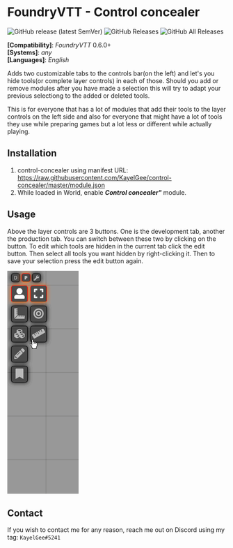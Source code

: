 # FoundryVTT - Control concealer
![GitHub release (latest SemVer)](https://img.shields.io/github/v/release/KayelGee/control-concealer?style=for-the-badge) 
![GitHub Releases](https://img.shields.io/github/downloads/KayelGee/control-concealer/latest/total?style=for-the-badge) 
![GitHub All Releases](https://img.shields.io/github/downloads/KayelGee/control-concealer/total?style=for-the-badge&label=Downloads+total)  

**[Compatibility]**: *FoundryVTT* 0.6.0+  
**[Systems]**: *any*  
**[Languages]**: *English*  

Adds two customizable tabs to the controls bar(on the left) and let's you hide tools(or complete layer controls) in each of those.
Should you add or remove modules after you have made a selection this will try to adapt your previous selectiong to the added or deleted tools.

This is for everyone that has a lot of modules that add their tools to the layer controls on the left side and also for everyone that
might have a lot of tools they use while preparing games but a lot less or different while actually playing.

## Installation

1. control-concealer using manifest URL: https://raw.githubusercontent.com/KayelGee/control-concealer/master/module.json
2. While loaded in World, enable **_Control concealer"_** module.

## Usage

Above the layer controls are 3 buttons. One is the development tab, another the production tab. You can switch between these two
by clicking on the button. To edit which tools are hidden in the current tab click the edit button. Then select all tools you want
hidden by right-clicking it. Then to save your selection press the edit button again.

![](control-concealer.gif)

## Contact

If you wish to contact me for any reason, reach me out on Discord using my tag: `KayelGee#5241`
